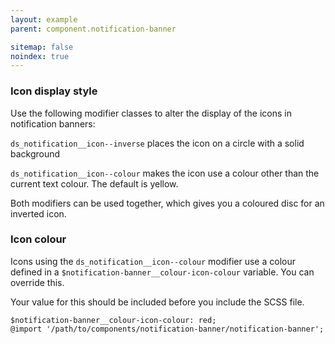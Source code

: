 ```yaml
---
layout: example
parent: component.notification-banner

sitemap: false
noindex: true
---
```


### Icon display style

Use the following modifier classes to alter the display of the icons in notification banners:

`ds_notification__icon--inverse` places the icon on a circle with a solid background

`ds_notification__icon--colour` makes the icon use a colour other than the current text colour. The default is yellow. 

Both modifiers can be used together, which gives you a coloured disc for an inverted icon.

### Icon colour

Icons using the `ds_notification__icon--colour` modifier use a colour defined in a 
`$notification-banner__colour-icon-colour` variable. You can override this.

Your value for this should be included before you include the SCSS file.

    $notification-banner__colour-icon-colour: red;
    @import '/path/to/components/notification-banner/notification-banner';
